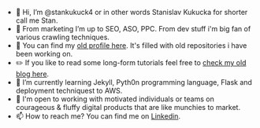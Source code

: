 - 👋 Hi, I’m @stankukuck4 or in other words Stanislav Kukucka for shorter call me Stan.
- 👀 From marketing I’m up to SEO, ASO, PPC. From dev stuff i'm big fan of various crawling techniques.
- 📄 You can find my [old profile here](https://github.com/stankukucka). It's filled with old repositories i have been working on.
- ✏️ If you like to read some long-form tutorials feel free to [check my old blog here](https://dev.to/stankukucka).
- 🌱 I’m currently learning Jekyll, Pyth0n programming language, Flask and deployment techniquest to AWS.
- 💞️ I'm open to working with motivated individuals or teams on courageous & fluffy digital products that are like munchies to market.
- 📫 How to reach me? You can find me on [Linkedin](https://www.linkedin.com/in/stankukucka/).

<!---
stankukuck4/stankukuck4 is a ✨ special ✨ repository because its `README.md` (this file) appears on your GitHub profile.
You can click the Preview link to take a look at your changes.
--->
